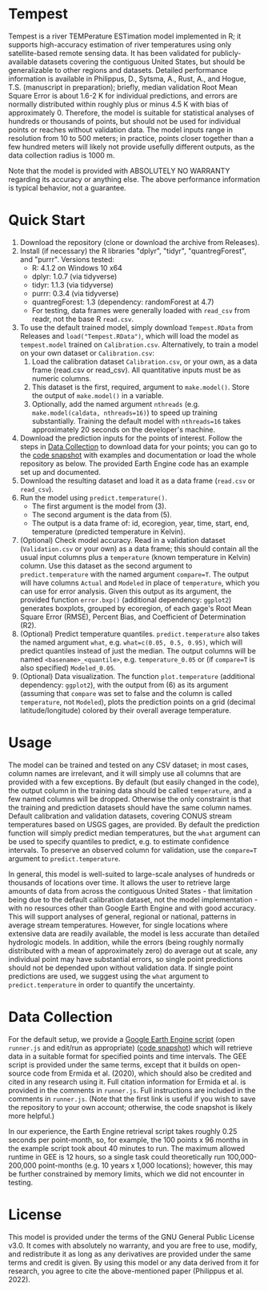 # Tempest

Tempest is a river TEMPerature ESTimation model implemented in R; it supports high-accuracy estimation of river temperatures using only satellite-based remote sensing data.  It has been validated for publicly-available datasets covering the contiguous United States, but should be generalizable to other regions and datasets.  Detailed performance information is available in Philippus, D., Sytsma, A., Rust, A., and Hogue, T.S. (manuscript in preparation); briefly, median validation Root Mean Square Error is about 1.6-2 K for individual predictions, and errors are normally distributed within roughly plus or minus 4.5 K with bias of approximately 0.  Therefore, the model is suitable for statistical analyses of hundreds or thousands of points, but should not be used for individual points or reaches without validation data.  The model inputs range in resolution from 10 to 500 meters; in practice, points closer together than a few hundred meters will likely not provide usefully different outputs, as the data collection radius is 1000 m.

Note that the model is provided with ABSOLUTELY NO WARRANTY regarding its accuracy or anything else.  The above performance information is typical behavior, not a guarantee.

# Quick Start

1. Download the repository (clone or download the archive from Releases).
2. Install (if necessary) the R libraries "dplyr", "tidyr", "quantregForest", and "purrr".  Versions tested:
   * R: 4.1.2 on Windows 10 x64
   * dplyr: 1.0.7 (via tidyverse)
   * tidyr: 1.1.3 (via tidyverse)
   * purrr: 0.3.4 (via tidyverse)
   * quantregForest: 1.3 (dependency: randomForest at 4.7)
   * For testing, data frames were generally loaded with `read_csv` from readr, not the base R `read.csv`.
3. To use the default trained model, simply download `Tempest.RData` from Releases and `load("Tempest.RData")`, which will load the model as `tempest.model` trained on `Calibration.csv`.  Alternatively, to train a model on your own dataset or `Calibration.csv`:
   1. Load the calibration dataset `Calibration.csv`, or your own, as a data frame (read.csv or read_csv).  All quantitative inputs must be as numeric columns.
   2. This dataset is the first, required, argument to `make.model()`.  Store the output of `make.model()` in a variable.
   3. Optionally, add the named argument `nthreads` (e.g. `make.model(caldata, nthreads=16)`) to speed up training substantially.  Training the default model with `nthreads=16` takes approximately 20 seconds on the developer's machine.
4. Download the prediction inputs for the points of interest.  Follow the steps in [Data Collection](#Data-Collection) to download data for your points; you can go to the [code snapshot](https://code.earthengine.google.com/d0de7accd1e10300b8e38bf5295de610) with examples and documentation or load the whole repository as below.  The provided Earth Engine code has an example set up and documented.
5. Download the resulting dataset and load it as a data frame (`read.csv` or `read_csv`).
6. Run the model using `predict.temperature()`.
   * The first argument is the model from (3).
   * The second argument is the data from (5).
   * The output is a data frame of: id, ecoregion, year, time, start, end, temperature (predicted temperature in Kelvin).
7. (Optional) Check model accuracy.  Read in a validation dataset (`Validation.csv` or your own) as a data frame; this should contain all the usual input columns plus a `temperature` (known temperature in Kelvin) column.  Use this dataset as the second argument to `predict.temperature` with the named argument `compare=T`. The output will have columns `Actual` and `Modeled` in place of `temperature`, which you can use for error analysis.  Given this output as its argument, the provided function `error.bxp()` (additional dependency: `ggplot2`) generates boxplots, grouped by ecoregion, of each gage's Root Mean Square Error (RMSE), Percent Bias, and Coefficient of Determination (R2).
8. (Optional) Predict temperature quantiles.  `predict.temperature` also takes the named argument `what`, e.g. `what=c(0.05, 0.5, 0.95)`, which will predict quantiles instead of just the median.  The output columns will be named `<basename>_<quantile>`, e.g. `temperature_0.05` or (if `compare=T` is also specified) `Modeled_0.05`.
9. (Optional) Data visualization.  The function `plot.temperature` (additional dependency: `ggplot2`), with the output from (6) as its argument (assuming that `compare` was set to false and the column is called `temperature`, not `Modeled`), plots the prediction points on a grid (decimal latitude/longitude) colored by their overall average temperature.

# Usage

The model can be trained and tested on any CSV dataset; in most cases, column names are irrelevant, and it will simply use all columns that are provided with a few exceptions.  By default (but easily changed in the code), the output column in the training data should be called `temperature`, and a few named columns will be dropped.  Otherwise the only constraint is that the training and prediction datasets should have the same column names.  Default calibration and validation datasets, covering CONUS stream temperatures based on USGS gages, are provided.  By default the prediction function will simply predict median temperatures, but the `what` argument can be used to specify quantiles to predict, e.g. to estimate confidence intervals.  To preserve an observed column for validation, use the `compare=T` argument to `predict.temperature`.

In general, this model is well-suited to large-scale analyses of hundreds or thousands of locations over time.  It allows the user to retrieve large amounts of data from across the contiguous United States - that limitation being due to the default calibration dataset, not the model implementation - with no resources other than Google Earth Engine and with good accuracy.  This will support analyses of general, regional or national, patterns in average stream temperatures.  However, for single locations where extensive data are readily available, the model is less accurate than detailed hydrologic models.  In addition, while the errors (being roughly normally distributed with a mean of approximately zero) do average out at scale, any individual point may have substantial errors, so single point predictions should not be depended upon without validation data.  If single point predictions are used, we suggest using the `what` argument to `predict.temperature` in order to quantify the uncertainty.

# Data Collection

For the default setup, we provide a [Google Earth Engine script](https://code.earthengine.google.com/?accept_repo=users/dphilippus_mines/RST) (open `runner.js` and edit/run as appropriate) ([code snapshot](https://code.earthengine.google.com/d0de7accd1e10300b8e38bf5295de610)) which will retrieve data in a suitable format for specified points and time intervals.  The GEE script is provided under the same terms, except that it builds on open-source code from Ermida et al. (2020), which should also be credited and cited in any research using it.  Full citation information for Ermida et al. is provided in the comments in `runner.js`.  Full instructions are included in the comments in `runner.js`.  (Note that the first link is useful if you wish to save the repository to your own account; otherwise, the code snapshot is likely more helpful.)

In our experience, the Earth Engine retrieval script takes roughly 0.25 seconds per point-month, so, for example, the 100 points x 96 months in the example script took about 40 minutes to run.  The maximum allowed runtime in GEE is 12 hours, so a single task could theoretically run 100,000-200,000 point-months (e.g. 10 years x 1,000 locations); however, this may be further constrained by memory limits, which we did not encounter in testing.

# License

This model is provided under the terms of the GNU General Public License v3.0.  It comes with absolutely no warranty, and you are free to use, modify, and redistribute it as long as any derivatives are provided under the same terms and credit is given.  By using this model or any data derived from it for research, you agree to cite the above-mentioned paper (Philippus et al. 2022).
